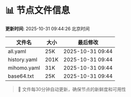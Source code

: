 # 📊 节点文件信息

**更新时间**: 2025-10-31 09:44:26 北京时间

| 文件名 | 大小 | 最后修改 |
|--------|------|----------|
| all.yaml | 25K | 2025-10-31 09:44 |
| history.yaml | 201K | 2025-10-31 09:44 |
| mihomo.yaml | 31K | 2025-10-31 09:44 |
| base64.txt | 25K | 2025-10-31 09:44 |

> 🔄 文件每30分钟自动更新，确保节点的新鲜度和可用性
